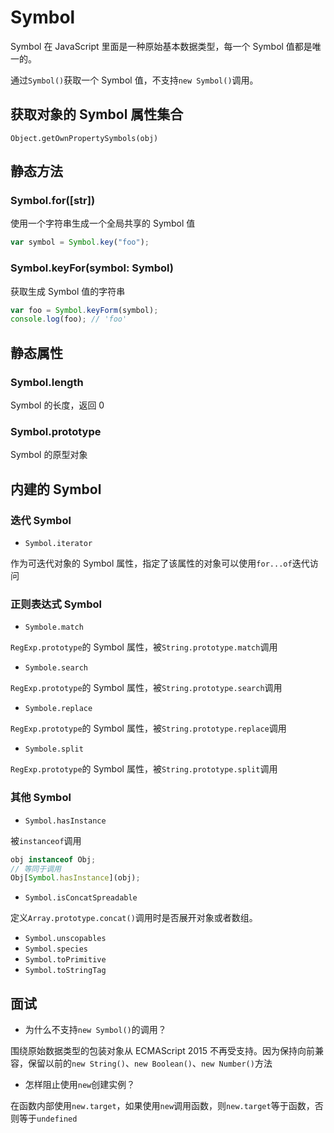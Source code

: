 # Symbol

Symbol 在 JavaScript 里面是一种原始基本数据类型，每一个 Symbol 值都是唯一的。

通过`Symbol()`获取一个 Symbol 值，不支持`new Symbol()`调用。

## 获取对象的 Symbol 属性集合

`Object.getOwnPropertySymbols(obj)`

## 静态方法

### Symbol.for([str])

使用一个字符串生成一个全局共享的 Symbol 值

```javascript
var symbol = Symbol.key("foo");
```

### Symbol.keyFor(symbol: Symbol)

获取生成 Symbol 值的字符串

```javascript
var foo = Symbol.keyForm(symbol);
console.log(foo); // 'foo'
```

## 静态属性

### Symbol.length

Symbol 的长度，返回 0

### Symbol.prototype

Symbol 的原型对象

## 内建的 Symbol

### 迭代 Symbol

- `Symbol.iterator`

作为可迭代对象的 Symbol 属性，指定了该属性的对象可以使用`for...of`迭代访问

### 正则表达式 Symbol

- `Symbole.match`

`RegExp.prototype`的 Symbol 属性，被`String.prototype.match`调用

- `Symbole.search`

`RegExp.prototype`的 Symbol 属性，被`String.prototype.search`调用

- `Symbole.replace`

`RegExp.prototype`的 Symbol 属性，被`String.prototype.replace`调用

- `Symbole.split`

`RegExp.prototype`的 Symbol 属性，被`String.prototype.split`调用

### 其他 Symbol

- `Symbol.hasInstance`

被`instanceof`调用

```javascript
obj instanceof Obj;
// 等同于调用
Obj[Symbol.hasInstance](obj);
```

- `Symbol.isConcatSpreadable`

定义`Array.prototype.concat()`调用时是否展开对象或者数组。

- `Symbol.unscopables`
- `Symbol.species`
- `Symbol.toPrimitive`
- `Symbol.toStringTag`

## 面试

- 为什么不支持`new Symbol()`的调用？

围绕原始数据类型的包装对象从 ECMAScript 2015 不再受支持。因为保持向前兼容，保留以前的`new String()`、`new Boolean()`、`new Number()`方法

- 怎样阻止使用`new`创建实例？

在函数内部使用`new.target`，如果使用`new`调用函数，则`new.target`等于函数，否则等于`undefined`
